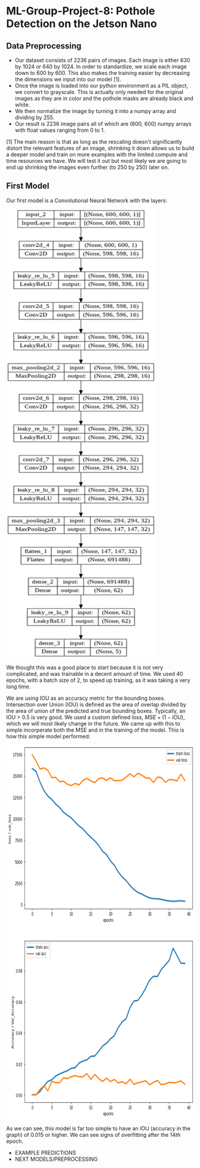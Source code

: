 # ML-Group-Project-8: Pothole Detection on the Jetson Nano

## Data Preprocessing

* Our dataset consists of 2236 pairs of images. Each image is either 630 by 1024 or 640 by 1024.
In order to standardize, we scale each image down to 600 by 600. This also makes the training easier by decreasing the dimensions we input into our model [1].
* Once the image is loaded into our python environment as a PIL object, we convert to grayscale. This is actually only needed for the original images as they are in color and the pothole masks are already black and white.
* We then normalize the image by turning it into a numpy array and dividing by 255.
* Our result is 2236 image pairs all of which are (600, 600) numpy arrays with float values ranging from 0 to 1.

[1] The main reason is that as long as the rescaling doesn't significantly distort the relevant features of an image, shrinking it down allows us to build a deeper model and train on more examples with the limited compute and time resources we have. We will test it out but most likely we are going to end up shrinking the images even further (to 250 by 250) later on.

## First Model

Our first model is a Convolutional Neural Network with the layers:
<br>

<img src="model.png" alt="drawing" style="width:400px;height:1200px"/>


We thought this was a good place to start because it is not very complicated, and was trainable in a decent amount of time. We used 40 epochs, with a batch size of 2, to speed up training, as it was taking a very long time.

We are using IOU as an accuracy metric for the bounding boxes. Intersection over Union (IOU) is defined as the area of overlap divided by the area of union of the predicted and true bounding boxes. Typically, an IOU > 0.5 is very good. We used a custom defined loss, $MSE + (1 - IOU)$, which we will most likely change in the future. We came up with this to simple incorperate both the MSE and in the training of the model. This is how this simple model performed:
<br>

<img src="train_val.png" alt="drawing" style="width:600px;height:1000px"/>

As we can see, this model is far too simple to have an IOU (accuracy in the graph) of 0.015 or higher. We can see signs of overfitting after the $14th$ epoch. 

- EXAMPLE PREDICTIONS
- NEXT MODELS/PREPROCESSING
